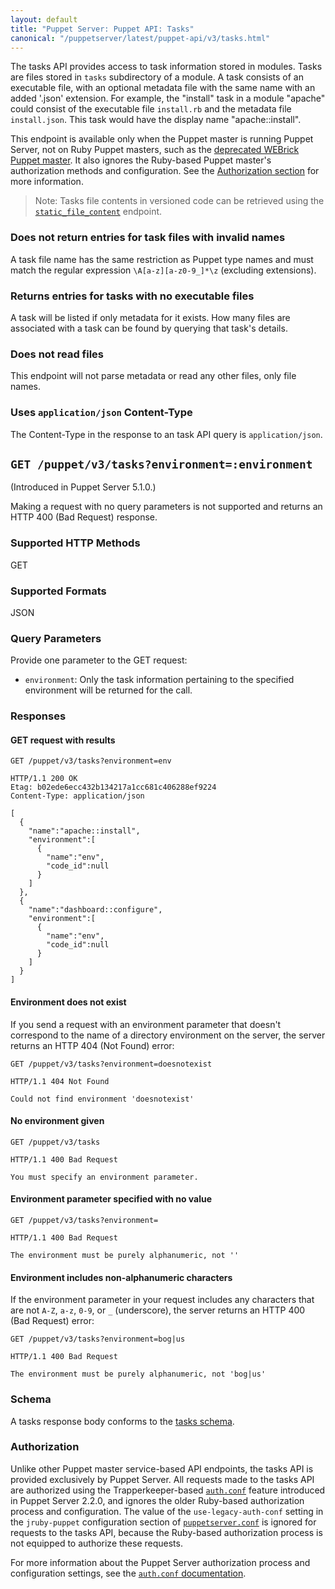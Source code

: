 ```yaml
---
layout: default
title: "Puppet Server: Puppet API: Tasks"
canonical: "/puppetserver/latest/puppet-api/v3/tasks.html"
---
```


[deprecated WEBrick Puppet master]: https://puppet.com/docs/puppet/latest/services_master_webrick.html
[`environment_timeout`]: https://puppet.com/docs/puppet/latest/config_file_environment.html#environmenttimeout

[`auth.conf`]: ../../config_file_auth.markdown
[`puppetserver.conf`]: ../../config_file_puppetserver.markdown

The tasks API provides access to task information stored in modules. Tasks are
files stored in `tasks` subdirectory of a module. A task consists of an
executable file, with an optional metadata file with the same name with an
added '.json' extension. For example, the "install" task in a module "apache" could
consist of the executable file `install.rb` and the metadata file
`install.json`. This task would have the display name "apache::install".

This endpoint is available only when the Puppet master is running Puppet Server, not
on Ruby Puppet masters, such as the [deprecated WEBrick Puppet master][]. It also ignores
the Ruby-based Puppet master's authorization methods and configuration. See the
[Authorization section](#authorization) for more information.

> Note: Tasks file contents in versioned code can be retrieved using the [`static_file_content`](./static_file_content.markdown) endpoint.

### Does not return entries for task files with invalid names

A task file name has the same restriction as Puppet type names and must match
the regular expression `\A[a-z][a-z0-9_]*\z` (excluding extensions).

### Returns entries for tasks with no executable files

A task will be listed if only metadata for it exists. How many files are
associated with a task can be found by querying that task's details.

### Does not read files

This endpoint will not parse metadata or read any other files, only file names.

### Uses `application/json` Content-Type

The Content-Type in the response to an task API query is
`application/json`.

## `GET /puppet/v3/tasks?environment=:environment`

(Introduced in Puppet Server 5.1.0.)

Making a request with no query parameters is not supported and returns an HTTP 400 (Bad
Request) response.

### Supported HTTP Methods

GET

### Supported Formats

JSON

### Query Parameters

Provide one parameter to the GET request:

* `environment`: Only the task information pertaining to the specified
environment will be returned for the call.

### Responses

#### GET request with results

```
GET /puppet/v3/tasks?environment=env

HTTP/1.1 200 OK
Etag: b02ede6ecc432b134217a1cc681c406288ef9224
Content-Type: application/json

[
  {
    "name":"apache::install",
    "environment":[
      {
        "name":"env",
        "code_id":null
      }
    ]
  },
  {
    "name":"dashboard::configure",
    "environment":[
      {
        "name":"env",
        "code_id":null
      }
    ]
  }
]
```

#### Environment does not exist

If you send a request with an environment parameter that doesn't correspond to the name of a
directory environment on the server, the server returns an HTTP 404 (Not Found) error:

```
GET /puppet/v3/tasks?environment=doesnotexist

HTTP/1.1 404 Not Found

Could not find environment 'doesnotexist'
```

#### No environment given

```
GET /puppet/v3/tasks

HTTP/1.1 400 Bad Request

You must specify an environment parameter.
```

#### Environment parameter specified with no value

```
GET /puppet/v3/tasks?environment=

HTTP/1.1 400 Bad Request

The environment must be purely alphanumeric, not ''
```

#### Environment includes non-alphanumeric characters

If the environment parameter in your request includes any characters that are
not `A-Z`, `a-z`, `0-9`, or `_` (underscore), the server returns an HTTP 400 (Bad Request) error:

```
GET /puppet/v3/tasks?environment=bog|us

HTTP/1.1 400 Bad Request

The environment must be purely alphanumeric, not 'bog|us'
```

### Schema

A tasks response body conforms to the [tasks schema](./tasks.json).

### Authorization

Unlike other Puppet master service-based API endpoints, the tasks API is
provided exclusively by Puppet Server. All requests made to the tasks API are
authorized using the Trapperkeeper-based [`auth.conf`][] feature introduced in
Puppet Server 2.2.0, and ignores the older Ruby-based authorization process and
configuration. The value of the `use-legacy-auth-conf` setting in the
`jruby-puppet` configuration section of [`puppetserver.conf`][] is ignored for
requests to the tasks API, because the Ruby-based authorization process is not
equipped to authorize these requests.

For more information about the Puppet Server authorization process and configuration
settings, see the [`auth.conf` documentation][`auth.conf`].
